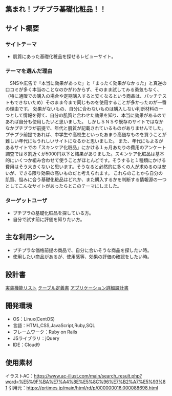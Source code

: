 ## 集まれ！プチプラ基礎化粧品！！
## サイト概要
### サイトテーマ
- 肌質にあった基礎化粧品を探せるレビューサイト。
### テーマを選んだ理由
　SNSや広告で「本当に効果があった」と「まったく効果がなかった」と真逆の口コミが多く本当のことなのかがわからず、そのまま試してみる勇気もなく、（特に通販での購入の場合や定期購入すると安くなるという商品は、パッチテストもできないため）そのまま今まで同じものを使用することが多かったのが一番の理由です。  効果がないもの、自分に合わないものは購入しない判断材料の一つとして情報を得て、自分の肌質と合わせた効果を知り、本当に効果があるのであれば自分も使用したいと思いました。  しかしＳＮＳや既存のサイトではなかなかプチプラが前提で、年代と肌質が記載されているものがありませんでした。  プチプラ前提であれば、中学生や高校生といったあまり高価なものを買うことが難しい年代にもうれしいサイトになるかと思いました。  また、年代にもよるがあるサイトでの「スキンケア化粧品」にかける１ヵ月あたりの費用のアンケート調査では８割近くが5000円以下と結果がありました。スキンケア化粧品は基本的にいくつか組み合わせて使うことがほとんどです。そうすると１種類にかける費用はそう大きくないと思います。そうなると必然的に多くの人が求めるのは安いが、できる限り効果の高いものだと考えられます。  これらのことから自分の肌質、悩みに合う基礎化粧品はどれか、また購入するかを判断する情報源の一つとしてこんなサイトがあったらとこのテーマにしました。
### ターゲットユーザ
- プチプラの基礎化粧品を探している方。
- 自分で試す前に評価を知りたい方。

## 主な利用シーン。
- プチプラな価格前提の商品で、自分に合いそうな商品を探したい時。
- 使用したい商品があるが、使用感等、効果の評価の確認をしたい時。


## 設計書
[実装機能リスト](https://docs.google.com/spreadsheets/d/1_eoN2IqeB6zj_c_eD0hD3O1qN9Wkpxg081vs5OvmmmM/edit#gid=1091086188)
[テーブル定義書](https://docs.google.com/spreadsheets/d/1OSQ7Mv8RSa68VESD1U8_GxID3Ha5qEGJu4qeK7ydRCI/edit#gid=1243549839)
[アプリケーション詳細設計書](https://docs.google.com/spreadsheets/d/1kSGtKLRSUL1DQd7eeKYhbOGF1LJhgyVz0ADYsXPaRMQ/edit#gid=549108681)


## 開発環境
- OS：Linux(CentOS)
- 言語：HTML,CSS,JavaScript,Ruby,SQL
- フレームワーク：Ruby on Rails
- JSライブラリ：jQuery
- IDE：Cloud9

## 使用素材
イラストAC：https://www.ac-illust.com/main/search_result.php?word=%E5%9F%BA%E7%A4%8E%E5%8C%96%E7%B2%A7%E5%93%81
引用元：https://prtimes.jp/main/html/rd/p/000000016.000088698.html
